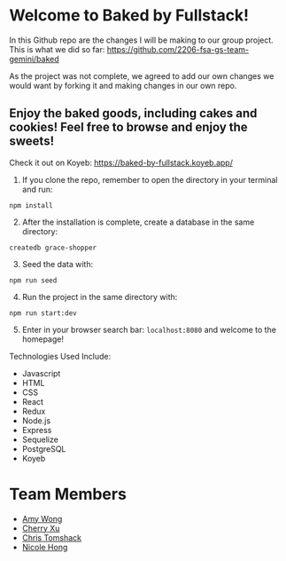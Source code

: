 # Welcome to Baked by Fullstack!

In this Github repo are the changes I will be making to our group project. This is what we did so far: https://github.com/2206-fsa-gs-team-gemini/baked

As the project was not complete, we agreed to add our own changes we would want by forking it and making changes in our own repo.

## Enjoy the baked goods, including cakes and cookies! Feel free to browse and enjoy the sweets!

Check it out on Koyeb: https://baked-by-fullstack.koyeb.app/

1. If you clone the repo, remember to open the directory in your terminal and run:

```
npm install
```

2. After the installation is complete, create a database in the same directory:

```
createdb grace-shopper
```

3. Seed the data with:

```
npm run seed
```

4. Run the project in the same directory with:

```
npm run start:dev
```

5. Enter in your browser search bar: `localhost:8080` and welcome to the homepage!

Technologies Used Include:

- Javascript
- HTML
- CSS
- React
- Redux
- Node.js
- Express
- Sequelize
- PostgreSQL
- Koyeb

# Team Members

- [Amy Wong](https://github.com/amyawong)
- [Cherry Xu](https://github.com/mscherryxu)
- [Chris Tomshack](https://github.com/Ctomshack)
- [Nicole Hong](https://github.com/nickyjhong)
